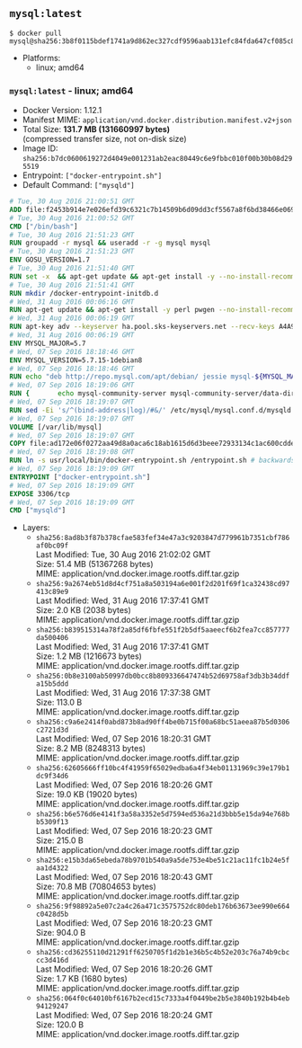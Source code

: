 ## `mysql:latest`

```console
$ docker pull mysql@sha256:3b8f0115bdef1741a9d862ec327cdf9596aab131efc84fda647cf085c808ffae
```

-	Platforms:
	-	linux; amd64

### `mysql:latest` - linux; amd64

-	Docker Version: 1.12.1
-	Manifest MIME: `application/vnd.docker.distribution.manifest.v2+json`
-	Total Size: **131.7 MB (131660997 bytes)**  
	(compressed transfer size, not on-disk size)
-	Image ID: `sha256:b7dc0600619272d4049e001231ab2eac80449c6e9fbbc010f00b30b08d295519`
-	Entrypoint: `["docker-entrypoint.sh"]`
-	Default Command: `["mysqld"]`

```dockerfile
# Tue, 30 Aug 2016 21:00:51 GMT
ADD file:f2453b914e7e026efd39c6321c7b14509b6d09dd3cf5567a8f6bd38466e06954 in / 
# Tue, 30 Aug 2016 21:00:52 GMT
CMD ["/bin/bash"]
# Tue, 30 Aug 2016 21:51:23 GMT
RUN groupadd -r mysql && useradd -r -g mysql mysql
# Tue, 30 Aug 2016 21:51:23 GMT
ENV GOSU_VERSION=1.7
# Tue, 30 Aug 2016 21:51:40 GMT
RUN set -x 	&& apt-get update && apt-get install -y --no-install-recommends ca-certificates wget && rm -rf /var/lib/apt/lists/* 	&& wget -O /usr/local/bin/gosu "https://github.com/tianon/gosu/releases/download/$GOSU_VERSION/gosu-$(dpkg --print-architecture)" 	&& wget -O /usr/local/bin/gosu.asc "https://github.com/tianon/gosu/releases/download/$GOSU_VERSION/gosu-$(dpkg --print-architecture).asc" 	&& export GNUPGHOME="$(mktemp -d)" 	&& gpg --keyserver ha.pool.sks-keyservers.net --recv-keys B42F6819007F00F88E364FD4036A9C25BF357DD4 	&& gpg --batch --verify /usr/local/bin/gosu.asc /usr/local/bin/gosu 	&& rm -r "$GNUPGHOME" /usr/local/bin/gosu.asc 	&& chmod +x /usr/local/bin/gosu 	&& gosu nobody true 	&& apt-get purge -y --auto-remove ca-certificates wget
# Tue, 30 Aug 2016 21:51:41 GMT
RUN mkdir /docker-entrypoint-initdb.d
# Wed, 31 Aug 2016 00:06:16 GMT
RUN apt-get update && apt-get install -y perl pwgen --no-install-recommends && rm -rf /var/lib/apt/lists/*
# Wed, 31 Aug 2016 00:06:19 GMT
RUN apt-key adv --keyserver ha.pool.sks-keyservers.net --recv-keys A4A9406876FCBD3C456770C88C718D3B5072E1F5
# Wed, 31 Aug 2016 00:06:19 GMT
ENV MYSQL_MAJOR=5.7
# Wed, 07 Sep 2016 18:18:46 GMT
ENV MYSQL_VERSION=5.7.15-1debian8
# Wed, 07 Sep 2016 18:18:46 GMT
RUN echo "deb http://repo.mysql.com/apt/debian/ jessie mysql-${MYSQL_MAJOR}" > /etc/apt/sources.list.d/mysql.list
# Wed, 07 Sep 2016 18:19:06 GMT
RUN { 		echo mysql-community-server mysql-community-server/data-dir select ''; 		echo mysql-community-server mysql-community-server/root-pass password ''; 		echo mysql-community-server mysql-community-server/re-root-pass password ''; 		echo mysql-community-server mysql-community-server/remove-test-db select false; 	} | debconf-set-selections 	&& apt-get update && apt-get install -y mysql-server="${MYSQL_VERSION}" && rm -rf /var/lib/apt/lists/* 	&& rm -rf /var/lib/mysql && mkdir -p /var/lib/mysql /var/run/mysqld 	&& chown -R mysql:mysql /var/lib/mysql /var/run/mysqld 	&& chmod 777 /var/run/mysqld
# Wed, 07 Sep 2016 18:19:07 GMT
RUN sed -Ei 's/^(bind-address|log)/#&/' /etc/mysql/mysql.conf.d/mysqld.cnf 	&& echo 'skip-host-cache\nskip-name-resolve' | awk '{ print } $1 == "[mysqld]" && c == 0 { c = 1; system("cat") }' /etc/mysql/mysql.conf.d/mysqld.cnf > /tmp/mysqld.cnf 	&& mv /tmp/mysqld.cnf /etc/mysql/mysql.conf.d/mysqld.cnf
# Wed, 07 Sep 2016 18:19:07 GMT
VOLUME [/var/lib/mysql]
# Wed, 07 Sep 2016 18:19:07 GMT
COPY file:ad172e06f0272aa49d8a0aca6c18ab1615d6d3beee72933134c1ac600cddeb94 in /usr/local/bin/ 
# Wed, 07 Sep 2016 18:19:08 GMT
RUN ln -s usr/local/bin/docker-entrypoint.sh /entrypoint.sh # backwards compat
# Wed, 07 Sep 2016 18:19:09 GMT
ENTRYPOINT ["docker-entrypoint.sh"]
# Wed, 07 Sep 2016 18:19:09 GMT
EXPOSE 3306/tcp
# Wed, 07 Sep 2016 18:19:09 GMT
CMD ["mysqld"]
```

-	Layers:
	-	`sha256:8ad8b3f87b378cfae583fef34e47a3c9203847d779961b7351cbf786af0bc09f`  
		Last Modified: Tue, 30 Aug 2016 21:02:02 GMT  
		Size: 51.4 MB (51367268 bytes)  
		MIME: application/vnd.docker.image.rootfs.diff.tar.gzip
	-	`sha256:9a2674eb51d8d4cf751a8a503194a6e001f2d201f69f1ca32438cd97413c89e9`  
		Last Modified: Wed, 31 Aug 2016 17:37:41 GMT  
		Size: 2.0 KB (2038 bytes)  
		MIME: application/vnd.docker.image.rootfs.diff.tar.gzip
	-	`sha256:b839515314a78f2a85df6fbfe551f2b5df5aaeecf6b2fea7cc857777da500406`  
		Last Modified: Wed, 31 Aug 2016 17:37:41 GMT  
		Size: 1.2 MB (1216673 bytes)  
		MIME: application/vnd.docker.image.rootfs.diff.tar.gzip
	-	`sha256:0b8e3100ab50997db0bcc8b809336647474b52d69758af3db3b34ddfa15b5ddd`  
		Last Modified: Wed, 31 Aug 2016 17:37:38 GMT  
		Size: 113.0 B  
		MIME: application/vnd.docker.image.rootfs.diff.tar.gzip
	-	`sha256:c9a6e2414f0abd873b8ad90ff4be0b715f00a68bc51aeea87b5d0306c2721d3d`  
		Last Modified: Wed, 07 Sep 2016 18:20:31 GMT  
		Size: 8.2 MB (8248313 bytes)  
		MIME: application/vnd.docker.image.rootfs.diff.tar.gzip
	-	`sha256:62605666ff10bc4f41959f65029edba6a4f34eb01131969c39e179b1dc9f34d6`  
		Last Modified: Wed, 07 Sep 2016 18:20:26 GMT  
		Size: 19.0 KB (19020 bytes)  
		MIME: application/vnd.docker.image.rootfs.diff.tar.gzip
	-	`sha256:b6e576d6e4141f3a58a3352e5d7594ed536a21d3bbb5e15da94e768bb5309f13`  
		Last Modified: Wed, 07 Sep 2016 18:20:23 GMT  
		Size: 215.0 B  
		MIME: application/vnd.docker.image.rootfs.diff.tar.gzip
	-	`sha256:e15b3da65ebeda78b9701b540a9a5de753e4be51c21ac11fc1b24e5faa1d4322`  
		Last Modified: Wed, 07 Sep 2016 18:20:43 GMT  
		Size: 70.8 MB (70804653 bytes)  
		MIME: application/vnd.docker.image.rootfs.diff.tar.gzip
	-	`sha256:9f98892a5e07c2a4c26a471c3575752dc80deb176b63673ee990e664c0428d5b`  
		Last Modified: Wed, 07 Sep 2016 18:20:23 GMT  
		Size: 904.0 B  
		MIME: application/vnd.docker.image.rootfs.diff.tar.gzip
	-	`sha256:cd36255110d21291ff6250705f1d2b1e36b5c4b52e203c76a74b9cbccc3d416d`  
		Last Modified: Wed, 07 Sep 2016 18:20:26 GMT  
		Size: 1.7 KB (1680 bytes)  
		MIME: application/vnd.docker.image.rootfs.diff.tar.gzip
	-	`sha256:064f0c64010bf6167b2ecd15c7333a4f0449be2b5e3840b192b4b4eb94129247`  
		Last Modified: Wed, 07 Sep 2016 18:20:24 GMT  
		Size: 120.0 B  
		MIME: application/vnd.docker.image.rootfs.diff.tar.gzip
